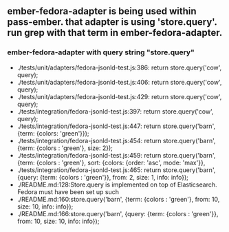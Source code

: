 ## ember-fedora-adapter is being used within pass-ember. that adapter is using 'store.query'. run grep with that term in ember-fedora-adapter.

### ember-fedora-adapter with query string "store.query"

- ./tests/unit/adapters/fedora-jsonld-test.js:386:      return store.query('cow', query);
- ./tests/unit/adapters/fedora-jsonld-test.js:406:      return store.query('cow', query);
- ./tests/unit/adapters/fedora-jsonld-test.js:429:      return store.query('cow', query);
- ./tests/integration/fedora-jsonld-test.js:397:      return store.query('cow', query);
- ./tests/integration/fedora-jsonld-test.js:447:      return store.query('barn', {term: {colors: 'green'}});
- ./tests/integration/fedora-jsonld-test.js:454:      return store.query('barn', {term: {colors : 'green'}, size: 2});
- ./tests/integration/fedora-jsonld-test.js:459:      return store.query('barn', {term: {colors : 'green'}, sort: {colors: {order: 'asc', mode: 'max'}},
- ./tests/integration/fedora-jsonld-test.js:465:      return store.query('barn', {query: {term: {colors : 'green'}}, from: 2, size: 1, info: info});
- ./README.md:128:Store.query is implemented on top of Elasticsearch. Fedora must have been set up such
- ./README.md:160:store.query('barn', {term: {colors : 'green'}, from: 10, size: 10, info: info});
- ./README.md:166:store.query('barn', {query: {term: {colors : 'green'}}, from: 10, size: 10, info: info});
